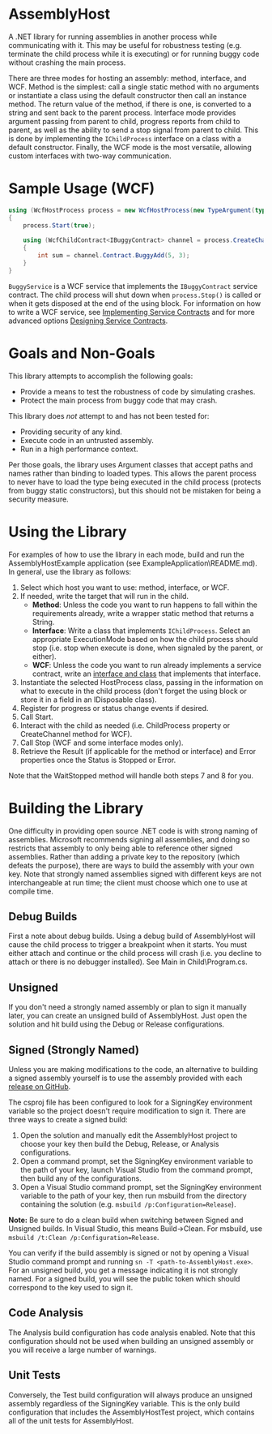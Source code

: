 AssemblyHost
============

A .NET library for running assemblies in another process while communicating with it. This may be useful for robustness testing (e.g. terminate the child process while it is executing) or for running buggy code without crashing the main process.

There are three modes for hosting an assembly: method, interface, and WCF. Method is the simplest: call a single static method with no arguments or instantiate a class using the default constructor then call an instance method. The return value of the method, if there is one, is converted to a string and sent back to the parent process. Interface mode provides argument passing from parent to child, progress reports from child to parent, as well as the ability to send a stop signal from parent to child. This is done by implementing the `IChildProcess` interface on a class with a default constructor. Finally, the WCF mode is the most versatile, allowing custom interfaces with two-way communication.

# Sample Usage (WCF)

```C#
using (WcfHostProcess process = new WcfHostProcess(new TypeArgument(typeof(BuggyService))))
{
	process.Start(true);
	
	using (WcfChildContract<IBuggyContract> channel = process.CreateChannel<IBuggyContract>())
	{
		int sum = channel.Contract.BuggyAdd(5, 3);
	}
}
```

`BuggyService` is a WCF service that implements the `IBuggyContract` service contract. The child process will shut down when `process.Stop()` is called or when it gets disposed at the end of the using block. For information on how to write a WCF service, see [Implementing Service Contracts](http://msdn.microsoft.com/en-us/library/ms733764%28v=vs.100%29.aspx) and for more advanced options [Designing Service Contracts](http://msdn.microsoft.com/en-us/library/ms733070%28v=vs.100%29.aspx).

# Goals and Non-Goals

This library attempts to accomplish the following goals:
- Provide a means to test the robustness of code by simulating crashes.
- Protect the main process from buggy code that may crash.

This library does _not_ attempt to and has not been tested for:
- Providing security of any kind.
- Execute code in an untrusted assembly.
- Run in a high performance context.

Per those goals, the library uses Argument classes that accept paths and names rather than binding to loaded types. This allows the parent process to never have to load the type being executed in the child process (protects from buggy static constructors), but this should not be mistaken for being a security measure.

# Using the Library

For examples of how to use the library in each mode, build and run the AssemblyHostExample application (see ExampleApplication\README.md). In general, use the library as follows:

1. Select which host you want to use: method, interface, or WCF.
2. If needed, write the target that will run in the child.
	- __Method__: Unless the code you want to run happens to fall within the requirements already, write a wrapper static method that returns a String.
	- __Interface__: Write a class that implements `IChildProcess`. Select an appropriate ExecutionMode based on how the child process should stop (i.e. stop when execute is done, when signaled by the parent, or either).
	- __WCF__: Unless the code you want to run already implements a service contract, write an [interface and class](http://msdn.microsoft.com/en-us/library/ms733764%28v=vs.100%29.aspx) that implements that interface.
3. Instantiate the selected HostProcess class, passing in the information on what to execute in the child process (don't forget the using block or store it in a field in an IDisposable class).
4. Register for progress or status change events if desired.
5. Call Start.
6. Interact with the child as needed (i.e. ChildProcess property or CreateChannel method for WCF).
7. Call Stop (WCF and some interface modes only).
8. Retrieve the Result (if applicable for the method or interface) and Error properties once the Status is Stopped or Error.

Note that the WaitStopped method will handle both steps 7 and 8 for you.

# Building the Library

One difficulty in providing open source .NET code is with strong naming of assemblies. Microsoft recommends signing all assemblies, and doing so restricts that assembly to only being able to reference other signed assemblies. Rather than adding a private key to the repository (which defeats the purpose), there are ways to build the assembly with your own key. Note that strongly named assemblies signed with different keys are not interchangeable at run time; the client must choose which one to use at compile time.

## Debug Builds

First a note about debug builds. Using a debug build of AssemblyHost will cause the child process to trigger a breakpoint when it starts. You must either attach and continue or the child process will crash (i.e. you decline to attach or there is no debugger installed). See Main in Child\Program.cs.

## Unsigned

If you don't need a strongly named assembly or plan to sign it manually later, you can create an unsigned build of AssemblyHost. Just open the solution and hit build using the Debug or Release configurations.

## Signed (Strongly Named)

Unless you are making modifications to the code, an alternative to building a signed assembly yourself is to use the assembly provided with each [release on GitHub](https://github.com/spanglerco/AssemblyHost/releases/latest).

The csproj file has been configured to look for a SigningKey environment variable so the project doesn't require modification to sign it. There are three ways to create a signed build:

1. Open the solution and manually edit the AssemblyHost project to choose your key then build the Debug, Release, or Analysis configurations.
2. Open a command prompt, set the SigningKey environment variable to the path of your key, launch Visual Studio from the command prompt, then build any of the configurations.
3. Open a Visual Studio command prompt, set the SigningKey environment variable to the path of your key, then run msbuild from the directory containing the solution (e.g. `msbuild /p:Configuration=Release`).

__Note:__ Be sure to do a clean build when switching between Signed and Unsigned builds. In Visual Studio, this means Build->Clean. For msbuild, use `msbuild /t:Clean /p:Configuration=Release`.

You can verify if the build assembly is signed or not by opening a Visual Studio command prompt and running `sn -T <path-to-AssemblyHost.exe>`. For an unsigned build, you get a message indicating it is not strongly named. For a signed build, you will see the public token which should correspond to the key used to sign it.

## Code Analysis

The Analysis build configuration has code analysis enabled. Note that this configuration should not be used when building an unsigned assembly or you will receive a large number of warnings.

## Unit Tests

Conversely, the Test build configuration will always produce an unsigned assembly regardless of the SigningKey variable. This is the only build configuration that includes the AssemblyHostTest project, which contains all of the unit tests for AssemblyHost.